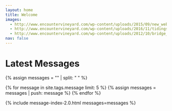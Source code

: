 ```yaml
---
layout: home
title: Welcome
images:
  - http://www.encountervineyard.com/wp-content/uploads/2015/09/new_web_banner-940x400.jpg
  - http://www.encountervineyard.com/wp-content/uploads/2016/11/tidings_banner-940x400.jpg
  - http://www.encountervineyard.com/wp-content/uploads/2012/10/bridge_banner-940x400.jpg
nav: false
---
```


# Latest Messages

{% assign messages = "" | split: " " %}

{% for message in site.tags.message limit: 5 %}
  {% assign messages = messages | push: message %}
{% endfor %}

{% include message-index-2.0.html messages=messages %}<br>
